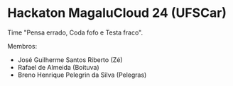 # Hackaton MagaluCloud 24 (UFSCar)

Time "Pensa errado, Coda fofo e Testa fraco".

Membros:
- José Guilherme Santos Riberto (Zé)
- Rafael de Almeida (Boituva)
- Breno Henrique Pelegrin da Silva (Pelegras)
